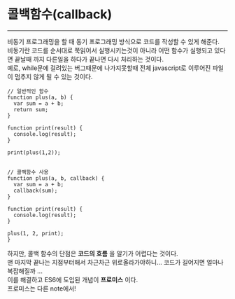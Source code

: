 # 콜백함수(callback)
- - -

비동기 프로그래밍을 할 때 동기 프로그래밍 방식으로 코드를 작성할 수 있게 해준다.   
비동기란 코드를 순서대로 쭉읽어서 실행시키는것이 아니라 어떤 함수가 실행되고 있다면 끝날때 까지 다른일을 하다가 끝나면 다시 처리하는 것이다.   
예로, while문에 걸려있는 버그때문에 나가지못할때 전체 javascript로 이루어진 파일이 멈추지 않게 될 수 있는 것이다.   

```
// 일반적인 함수
function plus(a, b) { 
  var sum = a + b;
  return sum;
}  

function print(result) {
  console.log(result);
}

print(plus(1,2));


// 콜백함수 사용
function plus(a, b, callback) {
  var sum = a + b;
  callback(sum);
}

function print(result) {  
  console.log(result);
}                         

plus(1, 2, print);
}
```

하지만, 콜백 함수의 단점은 **코드의 흐름** 을 알기가 어렵다는 것이다.   
맨 마지막 끝나는 지점부터해서 차근차근 위로올라가야하니... 코드가 길어지면 얼마나 복잡해질까 ...   
이를 해결하고 ES6에 도입된 개념이 **프로미스** 이다.    
프로미스는 다른 note에서!
